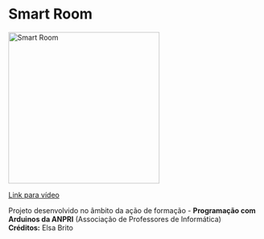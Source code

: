 # Smart Room

<a href="https://youtu.be/fYYlXLLgSNY">
<img width="300" src="https://img.youtube.com/vi/fYYlXLLgSNY/0.jpg" alt="Smart Room"/>
  <p>Link para vídeo</p>
</a>
<p>
  Projeto desenvolvido no âmbito da ação de formação - <b>Programação com Arduinos da ANPRI</b> (Associação de Professores de Informática)<br>
  <b>Créditos:</b> Elsa Brito
</p>
